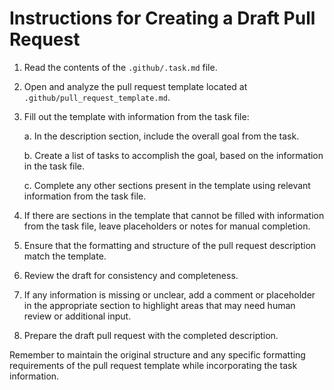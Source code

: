 # Instructions for Creating a Draft Pull Request

1. Read the contents of the `.github/.task.md` file.

2. Open and analyze the pull request template located at `.github/pull_request_template.md`.

3. Fill out the template with information from the task file:

   a. In the description section, include the overall goal from the task.

   b. Create a list of tasks to accomplish the goal, based on the information in the task file.

   c. Complete any other sections present in the template using relevant information from the task file.

4. If there are sections in the template that cannot be filled with information from the task file, leave placeholders or notes for manual completion.

5. Ensure that the formatting and structure of the pull request description match the template.

6. Review the draft for consistency and completeness.

7. If any information is missing or unclear, add a comment or placeholder in the appropriate section to highlight areas that may need human review or additional input.

8. Prepare the draft pull request with the completed description.

Remember to maintain the original structure and any specific formatting requirements of the pull request template while incorporating the task information.

